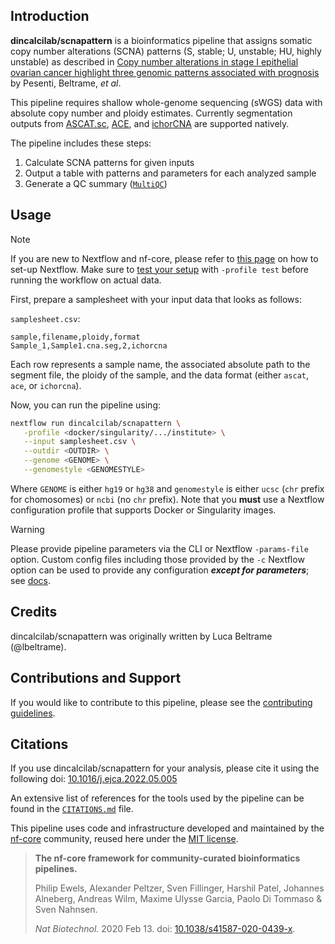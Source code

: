 ## Introduction

**dincalcilab/scnapattern** is a bioinformatics pipeline that assigns somatic copy number alterations (SCNA) patterns (S, stable; U, unstable; HU, highly unstable) as described in [Copy number alterations in stage I epithelial ovarian cancer highlight three genomic patterns associated with prognosis](https://doi.org/10.1016/j.ejca.2022.05.005) by Pesenti, Beltrame, *et al*.

This pipeline requires shallow whole-genome sequencing (sWGS) data with absolute copy number and ploidy estimates. Currently segmentation outputs from [ASCAT.sc](https://github.com/VanLoo-lab/ASCAT.sc), [ACE](https://www.bioconductor.org/packages/release/bioc/html/ACE.html), and [ichorCNA](https://github.com/GavinHaLab/ichorCNA/) are supported natively.

The pipeline includes these steps:

1. Calculate SCNA patterns for given inputs
2. Output a table with patterns and parameters for each analyzed sample
3. Generate a QC summary ([`MultiQC`](http://multiqc.info/))

## Usage

> [!NOTE]
> If you are new to Nextflow and nf-core, please refer to [this page](https://nf-co.re/docs/usage/installation) on how to set-up Nextflow. Make sure to [test your setup](https://nf-co.re/docs/usage/introduction#how-to-run-a-pipeline) with `-profile test` before running the workflow on actual data.

First, prepare a samplesheet with your input data that looks as follows:

`samplesheet.csv`:

```csv
sample,filename,ploidy,format
Sample_1,Sample1.cna.seg,2,ichorcna
```

Each row represents a sample name, the associated absolute path to the segment file, the ploidy of the sample, and the data format (either `ascat`, `ace`, or `ichorcna`).


Now, you can run the pipeline using:

```bash
nextflow run dincalcilab/scnapattern \
   -profile <docker/singularity/.../institute> \
   --input samplesheet.csv \
   --outdir <OUTDIR> \
   --genome <GENOME> \
   --genomestyle <GENOMESTYLE>
```

Where `GENOME` is either `hg19` or `hg38` and `genomestyle` is either `ucsc` (`chr` prefix for chomosomes) or `ncbi` (no `chr` prefix). Note that you **must** use a Nextflow configuration profile that supports Docker or Singularity images.

> [!WARNING]
> Please provide pipeline parameters via the CLI or Nextflow `-params-file` option. Custom config files including those provided by the `-c` Nextflow option can be used to provide any configuration _**except for parameters**_;
> see [docs](https://nf-co.re/usage/configuration#custom-configuration-files).

## Credits

dincalcilab/scnapattern was originally written by Luca Beltrame (@lbeltrame).

## Contributions and Support

If you would like to contribute to this pipeline, please see the [contributing guidelines](.github/CONTRIBUTING.md).

## Citations

If you use dincalcilab/scnapattern for your analysis, please cite it using the following doi: [10.1016/j.ejca.2022.05.005](https://doi.org/10.1016/j.ejca.2022.05.005)

An extensive list of references for the tools used by the pipeline can be found in the [`CITATIONS.md`](CITATIONS.md) file.

This pipeline uses code and infrastructure developed and maintained by the [nf-core](https://nf-co.re) community, reused here under the [MIT license](https://github.com/nf-core/tools/blob/master/LICENSE).

> **The nf-core framework for community-curated bioinformatics pipelines.**
>
> Philip Ewels, Alexander Peltzer, Sven Fillinger, Harshil Patel, Johannes Alneberg, Andreas Wilm, Maxime Ulysse Garcia, Paolo Di Tommaso & Sven Nahnsen.
>
> _Nat Biotechnol._ 2020 Feb 13. doi: [10.1038/s41587-020-0439-x](https://dx.doi.org/10.1038/s41587-020-0439-x).
